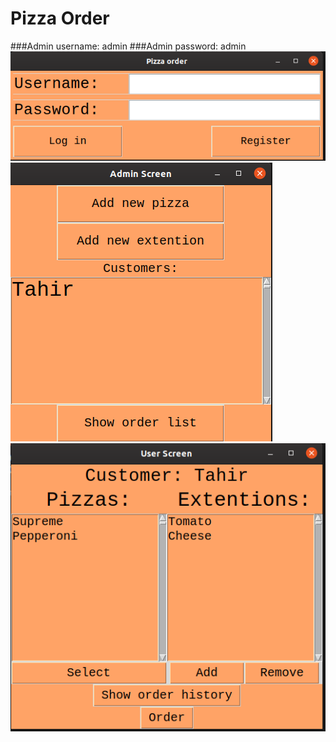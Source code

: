 # Pizza Order
###Admin username: admin
###Admin password: admin
![Login screen](./login.png)
![Admin screen](./admin.png)
![User screen](./user.png)
